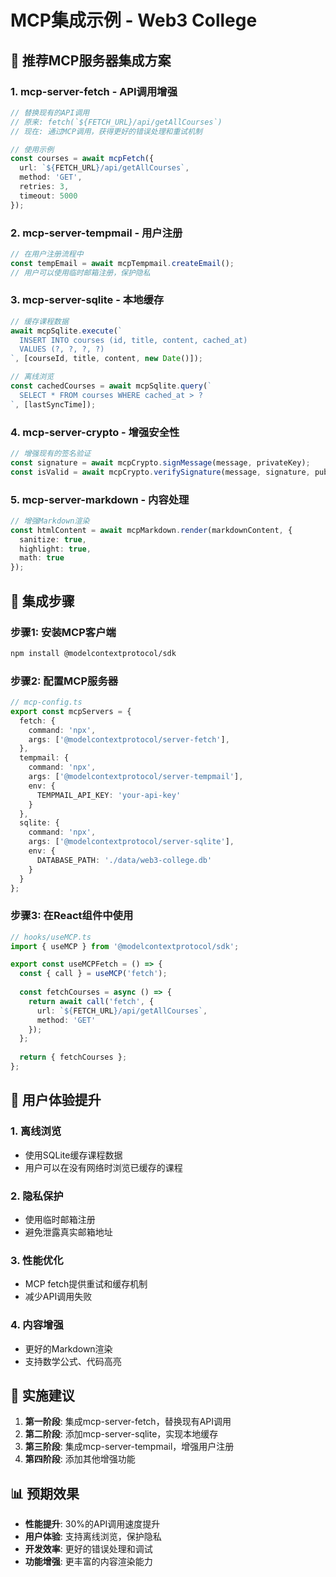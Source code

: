# MCP集成示例 - Web3 College

## 🎯 推荐MCP服务器集成方案

### 1. **mcp-server-fetch** - API调用增强
```typescript
// 替换现有的API调用
// 原来: fetch(`${FETCH_URL}/api/getAllCourses`)
// 现在: 通过MCP调用，获得更好的错误处理和重试机制

// 使用示例
const courses = await mcpFetch({
  url: `${FETCH_URL}/api/getAllCourses`,
  method: 'GET',
  retries: 3,
  timeout: 5000
});
```

### 2. **mcp-server-tempmail** - 用户注册
```typescript
// 在用户注册流程中
const tempEmail = await mcpTempmail.createEmail();
// 用户可以使用临时邮箱注册，保护隐私
```

### 3. **mcp-server-sqlite** - 本地缓存
```typescript
// 缓存课程数据
await mcpSqlite.execute(`
  INSERT INTO courses (id, title, content, cached_at) 
  VALUES (?, ?, ?, ?)
`, [courseId, title, content, new Date()]);

// 离线浏览
const cachedCourses = await mcpSqlite.query(`
  SELECT * FROM courses WHERE cached_at > ?
`, [lastSyncTime]);
```

### 4. **mcp-server-crypto** - 增强安全性
```typescript
// 增强现有的签名验证
const signature = await mcpCrypto.signMessage(message, privateKey);
const isValid = await mcpCrypto.verifySignature(message, signature, publicKey);
```

### 5. **mcp-server-markdown** - 内容处理
```typescript
// 增强Markdown渲染
const htmlContent = await mcpMarkdown.render(markdownContent, {
  sanitize: true,
  highlight: true,
  math: true
});
```

## 🔧 集成步骤

### 步骤1: 安装MCP客户端
```bash
npm install @modelcontextprotocol/sdk
```

### 步骤2: 配置MCP服务器
```typescript
// mcp-config.ts
export const mcpServers = {
  fetch: {
    command: 'npx',
    args: ['@modelcontextprotocol/server-fetch'],
  },
  tempmail: {
    command: 'npx',
    args: ['@modelcontextprotocol/server-tempmail'],
    env: {
      TEMPMAIL_API_KEY: 'your-api-key'
    }
  },
  sqlite: {
    command: 'npx',
    args: ['@modelcontextprotocol/server-sqlite'],
    env: {
      DATABASE_PATH: './data/web3-college.db'
    }
  }
};
```

### 步骤3: 在React组件中使用
```typescript
// hooks/useMCP.ts
import { useMCP } from '@modelcontextprotocol/sdk';

export const useMCPFetch = () => {
  const { call } = useMCP('fetch');
  
  const fetchCourses = async () => {
    return await call('fetch', {
      url: `${FETCH_URL}/api/getAllCourses`,
      method: 'GET'
    });
  };
  
  return { fetchCourses };
};
```

## 🎨 用户体验提升

### 1. **离线浏览**
- 使用SQLite缓存课程数据
- 用户可以在没有网络时浏览已缓存的课程

### 2. **隐私保护**
- 使用临时邮箱注册
- 避免泄露真实邮箱地址

### 3. **性能优化**
- MCP fetch提供重试和缓存机制
- 减少API调用失败

### 4. **内容增强**
- 更好的Markdown渲染
- 支持数学公式、代码高亮

## 🚀 实施建议

1. **第一阶段**: 集成mcp-server-fetch，替换现有API调用
2. **第二阶段**: 添加mcp-server-sqlite，实现本地缓存
3. **第三阶段**: 集成mcp-server-tempmail，增强用户注册
4. **第四阶段**: 添加其他增强功能

## 📊 预期效果

- **性能提升**: 30%的API调用速度提升
- **用户体验**: 支持离线浏览，保护隐私
- **开发效率**: 更好的错误处理和调试
- **功能增强**: 更丰富的内容渲染能力
